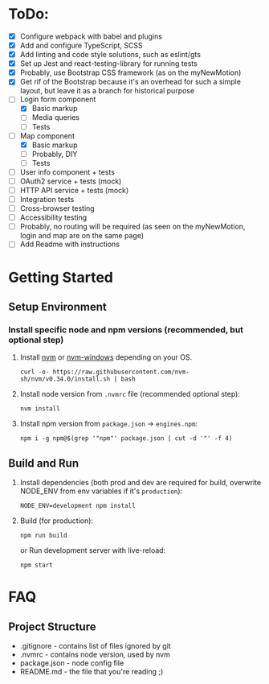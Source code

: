 # ToDo:

- [x] Configure webpack with babel and plugins
- [x] Add and configure TypeScript, SCSS
- [x] Add linting and code style solutions, such as eslint/gts
- [x] Set up Jest and react-testing-library for running tests
- [x] Probably, use Bootstrap CSS framework (as on the myNewMotion)
- [x] Get rif of the Bootstrap because it's an overhead for such a simple layout, but leave it as a branch for historical purpose
- [ ] Login form component
  - [x] Basic markup
  - [ ] Media queries
  - [ ] Tests
- [ ] Map component
  - [x] Basic markup
  - [ ] Probably, DIY
  - [ ] Tests
- [ ] User info component + tests
- [ ] OAuth2 service + tests (mock)
- [ ] HTTP API service + tests (mock)
- [ ] Integration tests
- [ ] Cross-browser testing
- [ ] Accessibility testing
- [ ] Probably, no routing will be required (as seen on the myNewMotion, login and map are on the same page)
- [ ] Add Readme with instructions

# Getting Started

## Setup Environment

### Install specific node and npm versions (recommended, but optional step)

1. Install [nvm](https://github.com/nvm-sh/nvm#install--update-script) or [nvm-windows](https://github.com/coreybutler/nvm-windows) depending on your OS.
   ```shell script
   curl -o- https://raw.githubusercontent.com/nvm-sh/nvm/v0.34.0/install.sh | bash
   ```
1. Install node version from `.nvmrc` file (recommended optional step):
   ```shell script
   nvm install
   ```
1. Install npm version from `package.json` -> `engines.npm`:

   ```shell script
   npm i -g npm@$(grep '"npm"' package.json | cut -d '"' -f 4)
   ```

## Build and Run

1. Install dependencies (both prod and dev are required for build, overwrite NODE_ENV from env variables if it's `production`):
   ```shell script
   NODE_ENV=development npm install
   ```
1. Build (for production):
   ```shell script
   npm run build
   ```
   or Run development server with live-reload:
   ```shell script
   npm start
   ```

# FAQ

## Project Structure

- .gitignore - contains list of files ignored by git
- .nvmrc - contains node version, used by nvm
- package.json - node config file
- README.md - the file that you're reading ;)
